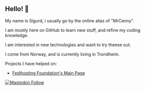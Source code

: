 ## Hello! 👋

My name is Sigurd, i usually go by the online alias of "MrCenny".

I am mostly here on GitHub to learn new stuff, and refine my coding knowledge.

I am interested in new technologies and want to try theese out.

I come from Norway, and is currently living in Trondheim.

Projects I have helped on:
 - [Fedihosting Foundation's Main Page](https://fedihosting.foundation)

[![Mastodon Follow](https://img.shields.io/mastodon/follow/110799947563343337?domain=https%3A%2F%2Fmastodon.world&style=social)](https://mastodon.world/@sigurdvie)


<!--
**SigurdVie/SigurdVie** is a ✨ _special_ ✨ repository because its `README.md` (this file) appears on your GitHub profile.

Here are some ideas to get you started:

- 🔭 I’m currently working on ...
- 🌱 I’m currently learning ...
- 👯 I’m looking to collaborate on ...
- 🤔 I’m looking for help with ...
- 💬 Ask me about ...
- 📫 How to reach me: ...
- 😄 Pronouns: ...
- ⚡ Fun fact: ...
-->

